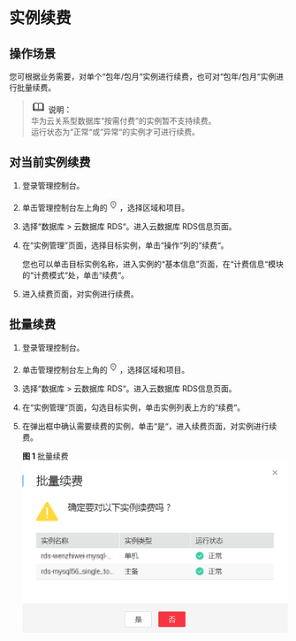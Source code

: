 # 实例续费<a name="rds_sqlserver_05_0002"></a>

## 操作场景<a name="rds_05_0002_section36712096194014"></a>

您可根据业务需要，对单个“包年/包月“实例进行续费，也可对“包年/包月“实例进行批量续费。

>![](public_sys-resources/icon-note.gif) **说明：**   
>华为云关系型数据库“按需付费”的实例暂不支持续费。  
>运行状态为“正常“或“异常“的实例才可进行续费。  

## 对当前实例续费<a name="rds_05_0002_section59386647165940"></a>

1.  登录管理控制台。
2.  单击管理控制台左上角的![](figures/Region灰色图标.png)，选择区域和项目。
3.  选择“数据库  \>  云数据库 RDS“。进入云数据库 RDS信息页面。
4.  在“实例管理”页面，选择目标实例，单击“操作“列的“续费“。

    您也可以单击目标实例名称，进入实例的“基本信息”页面，在“计费信息“模块的“计费模式“处，单击“续费“。

5.  进入续费页面，对实例进行续费。

## 批量续费<a name="rds_05_0002_section164251716142211"></a>

1.  登录管理控制台。
2.  单击管理控制台左上角的![](figures/Region灰色图标.png)，选择区域和项目。
3.  选择“数据库  \>  云数据库 RDS“。进入云数据库 RDS信息页面。
4.  在“实例管理“页面，勾选目标实例，单击实例列表上方的“续费“。
5.  在弹出框中确认需要续费的实例，单击“是“，进入续费页面，对实例进行续费。

    **图 1**  批量续费<a name="rds_05_0002_fig724321684916"></a>  
    ![](figures/批量续费.png "批量续费")



